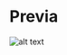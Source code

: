 # Previa

![alt text](https://github.com/Scrooley/calculadora-html-css/blob/main/calculadora%20previa.png)

